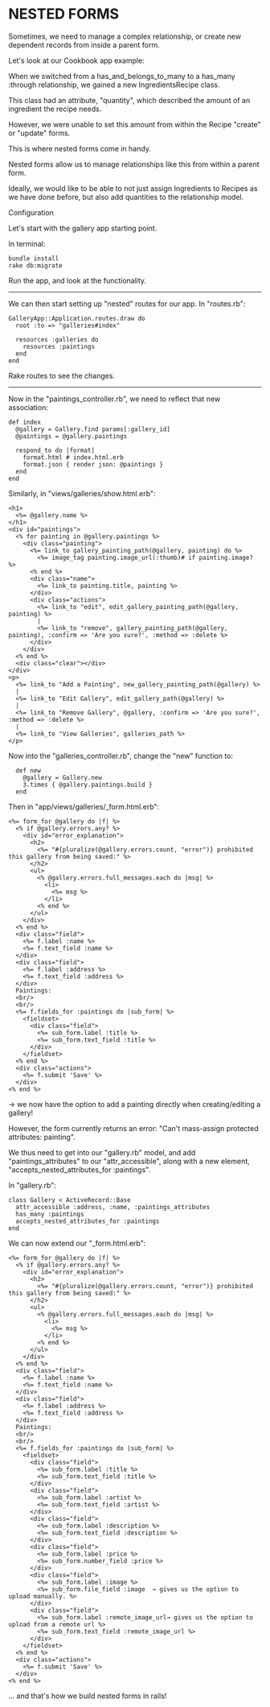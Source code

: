 # NESTED FORMS


Sometimes, we need to manage a complex relationship, or create new dependent records from inside a parent form. 

Let's look at  our Cookbook app example: 

When we switched from a has_and_belongs_to_many  to a has_many :through relationship, we gained a new IngredientsRecipe class. 

This class had an attribute, "quantity", which described the amount of an ingredient the recipe needs. 

However, we were unable to set this amount from within the Recipe "create" or "update" forms.

This is where nested forms come in handy. 

Nested forms allow us to manage relationships like this from within a parent form. 

Ideally, we would like to be able to not just assign Ingredients to Recipes as we have done before, but also add quantities to the relationship model.


Configuration


Let's start with the gallery app starting point. 

In terminal:

    bundle install
    rake db:migrate

Run the app, and look at the functionality.

- - -

We can then start setting up "nested" routes for our app. In "routes.rb":

    GalleryApp::Application.routes.draw do
      root :to => "galleries#index"

      resources :galleries do 
        resources :paintings
      end 
    end

Rake routes to see the changes.

- - -

Now in the "paintings_controller.rb", we need to reflect that new association:

    def index
      @gallery = Gallery.find params[:gallery_id]
      @paintings = @gallery.paintings

      respond_to do |format|
        format.html # index.html.erb
        format.json { render json: @paintings }
      end
    end

Similarly, in "views/galleries/show.html.erb":

```
<h1>
  <%= @gallery.name %>
</h1>
<div id="paintings">
  <% for painting in @gallery.paintings %>
    <div class="painting">
      <%= link_to gallery_painting_path(@gallery, painting) do %>
        <%= image_tag painting.image_url(:thumb)# if painting.image? %>
      <% end %>
      <div class="name">
        <%= link_to painting.title, painting %>
      </div>
      <div class="actions">
        <%= link_to "edit", edit_gallery_painting_path(@gallery, painting) %>
        |
        <%= link_to "remove", gallery_painting_path(@gallery, painting), :confirm => 'Are you sure?', :method => :delete %>
      </div>
    </div>
  <% end %>
  <div class="clear"></div>
</div>
<p>
  <%= link_to "Add a Painting", new_gallery_painting_path(@gallery) %>
  |
  <%= link_to "Edit Gallery", edit_gallery_path(@gallery) %>
  |
  <%= link_to "Remove Gallery", @gallery, :confirm => 'Are you sure?', :method => :delete %>
  |
  <%= link_to "View Galleries", galleries_path %>
</p>
```

Now into the "galleries_controller.rb", change the "new" function to:

```
  def new
    @gallery = Gallery.new
    3.times { @gallery.paintings.build }
  end
```


Then in "app/views/galleries/_form.html.erb":


```
<%= form_for @gallery do |f| %>
  <% if @gallery.errors.any? %>
    <div id="error_explanation">
      <h2>
        <%= "#{pluralize(@gallery.errors.count, "error")} prohibited this gallery from being saved:" %>
      </h2>
      <ul>
        <% @gallery.errors.full_messages.each do |msg| %>
          <li>
            <%= msg %>
          </li>
        <% end %>
      </ul>
    </div>
  <% end %>
  <div class="field">
    <%= f.label :name %>
    <%= f.text_field :name %>
  </div>
  <div class="field">
    <%= f.label :address %>
    <%= f.text_field :address %>
  </div>
  Paintings:
  <br/>
  <br/>
  <%= f.fields_for :paintings do |sub_form| %>
    <fieldset>
      <div class="field">
        <%= sub_form.label :title %>
        <%= sub_form.text_field :title %>
      </div>
    </fieldset>
  <% end %>
  <div class="actions">
    <%= f.submit 'Save' %>
  </div>
<% end %>
```

→ we now have the option to add a painting directly when creating/editing a gallery!

However, the form currently returns an error: "Can't mass-assign protected attributes: painting".

We thus need to get into our "gallery.rb" model, and add "paintings_attributes" to our "attr_accessible", along with a new element, "accepts_nested_attributes_for :paintings".

In "gallery.rb":

```
class Gallery < ActiveRecord::Base
  attr_accessible :address, :name, :paintings_attributes
  has_many :paintings
  accepts_nested_attributes_for :paintings
end
```

We can now extend our "_form.html.erb":

```
<%= form_for @gallery do |f| %>
  <% if @gallery.errors.any? %>
    <div id="error_explanation">
      <h2>
        <%= "#{pluralize(@gallery.errors.count, "error")} prohibited this gallery from being saved:" %>
      </h2>
      <ul>
        <% @gallery.errors.full_messages.each do |msg| %>
          <li>
            <%= msg %>
          </li>
        <% end %>
      </ul>
    </div>
  <% end %>
  <div class="field">
    <%= f.label :name %>
    <%= f.text_field :name %>
  </div>
  <div class="field">
    <%= f.label :address %>
    <%= f.text_field :address %>
  </div>
  Paintings:
  <br/>
  <br/>
  <%= f.fields_for :paintings do |sub_form| %>
    <fieldset>
      <div class="field">
        <%= sub_form.label :title %>
        <%= sub_form.text_field :title %>
      </div>
      <div class="field">
        <%= sub_form.label :artist %>
        <%= sub_form.text_field :artist %>
      </div>
      <div class="field">
        <%= sub_form.label :description %>
        <%= sub_form.text_field :description %>
      </div>
      <div class="field">
        <%= sub_form.label :price %>
        <%= sub_form.number_field :price %>
      </div>
      <div class="field">
        <%= sub_form.label :image %>
        <%= sub_form.file_field :image  → gives us the option to upload manually. %>
      </div>
      <div class="field">
        <%= sub_form.label :remote_image_url→ gives us the option to upload from a remote url %>
        <%= sub_form.text_field :remote_image_url %>
      </div>
    </fieldset>
  <% end %>
  <div class="actions">
    <%= f.submit 'Save' %>
  </div>
<% end %>
```

... and that's how we build nested forms in rails!

